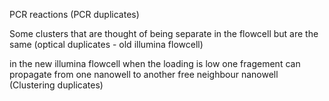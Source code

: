 PCR reactions (PCR duplicates)


Some clusters that are thought of being separate in the flowcell but are the same (optical duplicates - old illumina flowcell)


in the new illumina flowcell when the loading is low one fragement can propagate from one nanowell to another free neighbour nanowell (Clustering duplicates)